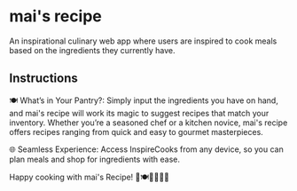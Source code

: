 # mai's recipe
An inspirational culinary web app where users are inspired to cook meals based on the ingredients they currently have.

## Instructions 
🍽️ What’s in Your Pantry?: Simply input the ingredients you have on hand, and mai's recipe will work its magic to suggest recipes that match your inventory. Whether you’re a seasoned chef or a kitchen novice, mai's recipe offers recipes ranging from quick and easy to gourmet masterpieces.

🌐 Seamless Experience: Access InspireCooks from any device, so you can plan meals and shop for ingredients with ease.




Happy cooking with mai's Recipe! 🍳🍽️👩‍🍳👨‍🍳